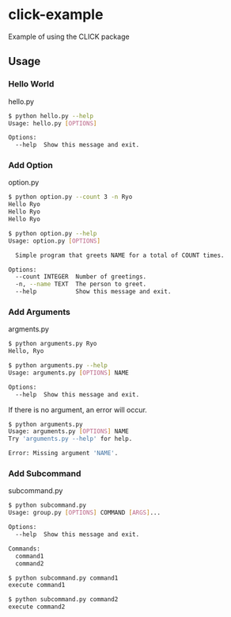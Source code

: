 # click-example
Example of using the CLICK package

## Usage

### Hello World
hello.py
```sh
$ python hello.py --help
Usage: hello.py [OPTIONS]

Options:
  --help  Show this message and exit.
```

### Add Option
option.py
```sh
$ python option.py --count 3 -n Ryo
Hello Ryo
Hello Ryo
Hello Ryo
```

```sh
$ python option.py --help
Usage: option.py [OPTIONS]

  Simple program that greets NAME for a total of COUNT times.

Options:
  --count INTEGER  Number of greetings.
  -n, --name TEXT  The person to greet.
  --help           Show this message and exit.
```

### Add Arguments
argments.py
```sh
$ python arguments.py Ryo
Hello, Ryo
```

```sh
$ python arguments.py --help
Usage: arguments.py [OPTIONS] NAME

Options:
  --help  Show this message and exit.
```

If there is no argument, an error will occur.
```sh
$ python arguments.py
Usage: arguments.py [OPTIONS] NAME
Try 'arguments.py --help' for help.

Error: Missing argument 'NAME'.
```

### Add Subcommand
subcommand.py
```sh
$ python subcommand.py
Usage: group.py [OPTIONS] COMMAND [ARGS]...

Options:
  --help  Show this message and exit.

Commands:
  command1
  command2
```

```sh
$ python subcommand.py command1
execute command1
```

```sh
$ python subcommand.py command2
execute command2
```

